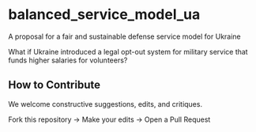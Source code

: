 # balanced_service_model_ua
A proposal for a fair and sustainable defense service model for Ukraine

What if Ukraine introduced a legal opt-out system for military service that funds higher salaries for volunteers?

## How to Contribute
We welcome constructive suggestions, edits, and critiques.

Fork this repository ->
Make your edits ->
Open a Pull Request

